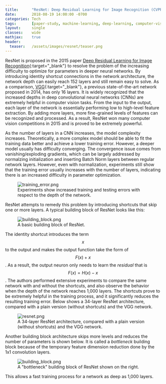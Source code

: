 ```yaml
---
title:      "ResNet: Deep Residual Learning for Image Recognition (CVPR 2016 Paper)"
date:       2018-08-19 14:00:00 -0700
categories: Tech
tags:       [paper-study, machine-learning, deep-learning, computer-vision]
layout:     single
classes:    wide
mathjax:    true
header:
  teaser:   /assets/images/resnet/teaser.png
---
```


ResNet is proposed in the 2015 paper [Deep Residual Learning for Image Recognition](https://arxiv.org/abs/1512.03385){:target="_blank"} to resolve the problem of the increasing difficulty to optimize for parameters in deeper neural networks. By introducing identity shortcut connections in the network architecture, the network depth can easily reach 152 layers and still remain easy to solve. As a comparison, [VGG](https://arxiv.org/abs/1409.1556){:target="_blank"}, a previous state-of-the-art network proposed in 2014, has only 16 layers. It is widely recognized that the increased depths in deep convolutional neural networks (CNNs) are extremely helpful in computer vision tasks. From the input to the output, each layer of the network is essentially performing low to high-level feature extraction. By adding more layers, more fine-grained levels of features can be recognized and processed. As a result, ResNet won many computer vision competitions in 2015 and is proved to be extremely powerful.

As the number of layers in a CNN increases, the model complexity increases. Theoretically, a more complex model should be able to fit the training data better and achieve a lower training error. However, a deeper model usually has difficulty converging. The convergence issue comes from vanishing/exploding gradients, which can be largely addressed by normalzing initialization and inserting Batch Norm layers between regular network layers. However, even with normalization, experiments still show that the training error usually increases with the number of layers, indicating there is an increased difficulty in parameter optimization.

<figure>
  <img src="{{site.url}}/assets/images/resnet/training_error.png" alt="training_error.png"/>
  <figcaption>Experiments show increased training and testing errors with respect to the depth of the network.</figcaption>
</figure>

ResNet attempts to remedy this problem by introducing shortcuts that skip one or more layers. A typical building block of ResNet looks like this:

<figure>
  <img src="{{site.url}}/assets/images/resnet/building_block.png" alt="building_block.png"/>
  <figcaption>A basic building block of ResNet.</figcaption>
</figure>

The identity shortcut introduces the term $$x$$ to the output and makes the output function take the form of $$F(x) + x$$. As a result, the output neuron only needs to learn the *residual* that is $$F(x) = H(x) - x$$. The authors performed extensive experiments to compare the same network with and without the shortcuts, and also observe the behavior when the depth of the network reaches 1,000 layers. The shortcuts prove to be extremely helpful in the training process, and it significantly reduces the resulting training error. Below shows a 34-layer ResNet architecture, compared with a plain version (without shortcuts) and the VGG network.

<figure>
  <img src="{{site.url}}/assets/images/resnet/resnet.png" alt="resnet.png"/>
  <figcaption>A 34-layer ResNet architecture, compared with a plain version (without shortcuts) and the VGG network.</figcaption>
</figure>

Another building block architecture skips more levels and reduces the number of parameters is shown below. It is called a *bottleneck* building block because of the temporary feature dimension reduction done by the 1x1 convolution layers.

<figure>
  <img src="{{site.url}}/assets/images/resnet/bottleneck.png" alt="building_block.png"/>
  <figcaption>A "bottleneck" building block of ResNet shown on the right.</figcaption>
</figure>

This allows a fast training process for a network as deep as 1,000 layers.